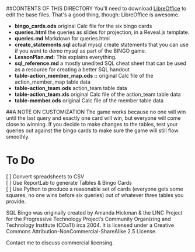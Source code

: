 ##CONTENTS OF THIS DIRECTORY
You'll need to download [LibreOffice](http://www.libreoffice.org/) to edit the base files. That's a good thing, though: LibreOffice is awesome. 

+ **bingo_cards.ods** original Calc file for the six bingo cards 
+ **queries.html** the queries as slides for projection, in a Reveal.js template. 
+ **queries.md** Markdown for queries.html
+ **create_statements.sql** actual mysql create statements that you can use if you want to demo mysql as part of the BINGO game.
+ **LessonPlan.md:** This explains everything.
+ **sql_reference.md** a mostly unedited SQL cheat sheet that can be used as a resource for creating a better SQL handout
+ **table-action_member_map.ods ::** original Calc file of the action_member_map table data
+ **table-action_team.ods** action_team table data
+ **table-action_team.xls** original Calc file of the action_team table data
+ **table-member.ods** original Calc file of the member table data

##A NOTE ON CUSTOMIZATION
The game works because no one will win until the last query and exactly one card will win, but everyone will come close to winning. If you decide to make changes to the tables, test your queries out against the bingo cards to make sure the game will still flow smoothly. 

# To Do
[ ] Convert spreadsheets to CSV  
[ ] Use ReportLab to generate Talbles & Bingo Cards  
[ ] Use Python to produce a reasonable set of cards (everyone gets some squares, no one wins before six queries) out of whatever three tables you provide.

SQL Bingo was originally created by Amanda Hickman & the LINC Project for the Progressive Technology Project’s Community Organizing and Technology Institute (COaTI) irca 2004. It is licensed under a Creative Commons Attribution-NonCommercial-ShareAlike 2.5 License.

Contact me to discuss commercial licensing. 
